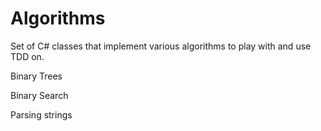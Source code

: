 # Algorithms
Set of C# classes that implement various algorithms to play with and use TDD on.

Binary Trees

Binary Search

Parsing strings
